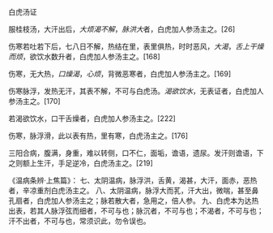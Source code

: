 白虎汤证

服桂枝汤，大汗出后，*大烦渴不解*，*脉洪大*者，白虎加人参汤主之。[26]

伤寒若吐若下后，七八日不解，热结在里，表里俱热，时时恶风，*大渴*，*舌上干燥而烦*，欲饮水数升者，白虎加人参汤主之。[168]

伤寒，无大热，*口燥渴*，*心烦*，背微恶寒者，白虎加人参汤主之。[169]

伤寒脉浮，发热无汗，其表不解，不可与白虎汤。*渴欲饮水*，无表证者，白虎加人参汤主之。[170]

若渴欲饮水，口干舌燥者，白虎加人参汤主之。[222]

伤寒，脉浮滑，此以表有热，里有寒，白虎汤主之。[176]

三阳合病，腹满，身重，难以转侧，口不仁，面垢，谵语，遗尿。发汗则谵语，下之则额上生汗，手足逆冷，白虎汤主之。[219]

《温病条辨·上焦篇》：
七、太阴温病，脉浮洪，舌黄，渴甚，大汗，面赤，恶热者，辛凉重剂白虎汤主之。
八、太阴温病，脉浮大而芤，汗大出，微喘，甚至鼻孔扇者，白虎加人参汤主之；脉若散大者，急用之，倍人参。
九、白虎本为达热出表，若其人脉浮弦而细者，不可与也；脉沉者，不可与也；不渴者，不可与也；汗不出者，不可与也，常须识此，勿令误也。
